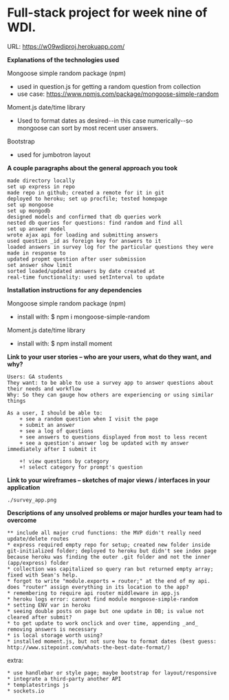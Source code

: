 # Full-stack project for week nine of WDI.
URL: https://w09wdiproj.herokuapp.com/


**Explanations of the technologies used**

Mongoose simple random package (npm)

+ used in question.js for getting a random question from collection
+ use case: https://www.npmjs.com/package/mongoose-simple-random

Moment.js date/time library

+ Used to format dates as desired--in this case numerically--so mongoose can sort by most recent user answers.

Bootstrap

+ used for jumbotron layout

**A couple paragraphs about the general approach you took**

    made directory locally
    set up express in repo
    made repo in github; created a remote for it in git
    deployed to heroku; set up procfile; tested homepage
    set up mongoose
    set up mongodb
    designed models and confirmed that db queries work
    nested db queries for questions: find random and find all
    set up answer model
    wrote ajax api for loading and submitting answers
    used question _id as foreign key for answers to it
    loaded answers in survey log for the particular questions they were made in response to
    updated propmt question after user submission
    set answer show limit
    sorted loaded/updated answers by date created at
    real-time functionality: used setInterval to update 

**Installation instructions for any dependencies**

Mongoose simple random package (npm)

+ install with: $ npm i mongoose-simple-random

Moment.js date/time library

+ install with: $ npm install moment

**Link to your user stories – who are your users, what do they want, and why?**

    Users: GA students
    They want: to be able to use a survey app to answer questions about their needs and workflow
    Why: So they can gauge how others are experiencing or using similar things

    As a user, I should be able to: 
        + see a random question when I visit the page
        + submit an answer
        + see a log of questions 
        + see answers to questions displayed from most to less recent 
        + see a question's answer log be updated with my answer immediately after I submit it
    
        +! view questions by category
        +! select category for prompt's question

**Link to your wireframes – sketches of major views / interfaces in your application**

    ./survey_app.png

**Descriptions of any unsolved problems or major hurdles your team had to overcome**

    ** include all major crud functions: the MVP didn't really need update/delete routes
    * express required empty repo for setup; created new folder inside git-initialized folder; deployed to heroku but didn't see index page because heroku was finding the outer .git folder and not the inner (app/express) folder
    * collection was capitalized so query ran but returned empty array; fixed with Sean's help. 
    * forgot to write "module.exports = router;" at the end of my api. does "router" assign everything in its location to the app?
    * remembering to require api router middleware in app.js
    * heroku logs error: cannot find module mongoose-simple-random
    * setting ENV var in heroku
    * seeing double posts on page but one update in DB; is value not cleared after submit?
    * to get update to work onclick and over time, appending _and_ removing answers is necessary
    * is local storage worth using?
    * installed moment.js, but not sure how to format dates (best guess: http://www.sitepoint.com/whats-the-best-date-format/)

 extra:

    * use handlebar or style page; maybe bootstrap for layout/responsive
    * integrate a third-party another API
    * templatestrings js
    * sockets.io


